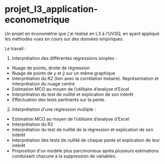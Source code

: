 # projet_l3_application-econometrique
Un projet en économétrie que j'ai réalisé en L3 à l'UVSQ, en ayant appliqué les méthodes vues en cours sur des données empiriques.

Le travail :

1. Interprétation des différentes régressions simples :
-	Nuage de points, droite de régression
-	Nuage de points de y et ŷ sur un même graphique
-	Interprétation du R2 (lien avec la corrélation linéaire). Représentation et interprétation du nuage centré
-	Estimation MCO au moyen de l’utilitaire d’analyse d’Excel
-	Interprétation du test de nullité et explication de son intérêt
-	Effectuation des tests pertinents sur la pente.

2. Interprétation d'une régression multiple :
-	Estimation MCO au moyen de l’utilitaire d’analyse d’Excel
-	Interprétation du R2
-	Interprétation du test de nullité de la régression et explication de son intérêt
-	Interprétation des tests de nullité de chaque pente et explication de leur intérêt
-	Proposition d'un modèle plus parcimonieux après plusieurs estimations conduisant chacune à la suppression de variables.
